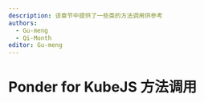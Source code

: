 ```yaml
---
description: 该章节中提供了一些类的方法调用供参考
authors:
  - Gu-meng
  - Qi-Month
editor: Gu-meng
---
```


# Ponder for KubeJS 方法调用

